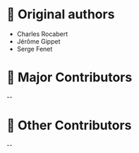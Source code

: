 # :ant: Original authors
* Charles Rocabert
* Jérôme Gippet
* Serge Fenet

# :ant: Major Contributors
--

# :ant: Other Contributors
--
